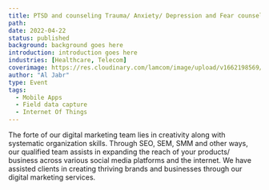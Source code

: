 ```yaml
---
title: PTSD and counseling Trauma/ Anxiety/ Depression and Fear counseling
path:
date: 2022-04-22
status: published
background: background goes here
introduction: introduction goes here
industries: [Healthcare, Telecom]
coverimage: https://res.cloudinary.com/lamcom/image/upload/v1662198569/lamhouse/icon/digitalmarketing_hdzpha.png
author: "Al Jabr"
type: Event
tags:
  - Mobile Apps
  - Field data capture
  - Internet Of Things
---
```


The forte of our digital marketing team lies in creativity along with systematic organization skills. Through SEO, SEM, SMM and other ways, our qualified team assists in expanding the reach of your products/ business across various social media platforms and the internet. We have assisted clients in creating thriving brands and businesses through our digital marketing services.

<!--more-->

